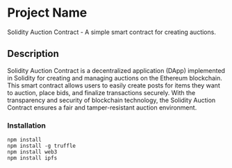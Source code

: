 
# Project Name

Solidity Auction Contract - A simple smart contract for creating auctions.


## Description

Solidity Auction Contract is a decentralized application (DApp) implemented in Solidity for creating and managing auctions on the Ethereum blockchain. This smart contract allows users to easily create posts for items they want to auction, place bids, and finalize transactions securely. With the transparency and security of blockchain technology, the Solidity Auction Contract ensures a fair and tamper-resistant auction environment.



### Installation

```
npm install
npm install -g truffle
npm install web3
npm install ipfs
```


